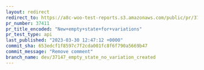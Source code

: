 ```yaml
---
layout: redirect
redirect_to: https://a8c-woo-test-reports.s3.amazonaws.com/public/pr/37411/api/index.html
pr_number: 37411
pr_title_encoded: "New+empty+state+for+variations"
pr_test_type: api
last_published: "2023-03-30 12:47:12 +0000"
commit_sha: 653edcf1f8597c7f2cda001fc8f6f790a5669b47
commit_message: "Remove comment"
branch_name: dev/37147_empty_state_no_variation_created
---
```


